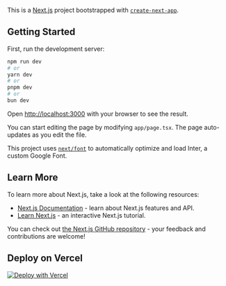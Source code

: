 This is a [Next.js](https://nextjs.org/) project bootstrapped with [`create-next-app`](https://github.com/vercel/next.js/tree/canary/packages/create-next-app).

## Getting Started

First, run the development server:

```bash
npm run dev
# or
yarn dev
# or
pnpm dev
# or
bun dev
```

Open [http://localhost:3000](http://localhost:3000) with your browser to see the result.

You can start editing the page by modifying `app/page.tsx`. The page auto-updates as you edit the file.

This project uses [`next/font`](https://nextjs.org/docs/basic-features/font-optimization) to automatically optimize and load Inter, a custom Google Font.

## Learn More

To learn more about Next.js, take a look at the following resources:

- [Next.js Documentation](https://nextjs.org/docs) - learn about Next.js features and API.
- [Learn Next.js](https://nextjs.org/learn) - an interactive Next.js tutorial.

You can check out [the Next.js GitHub repository](https://github.com/vercel/next.js/) - your feedback and contributions are welcome!

## Deploy on Vercel
[![Deploy with Vercel](https://vercel.com/button)](https://vercel.com/new/clone?repository-url=https%3A%2F%2Fgithub.com%2Fleptonai%2Fnextjs-with-lepton&project-name=nextjs-with-lepton&repository-name=nextjs-with-lepton&demo-title=Next.js%20With%20Lepton%20AI&demo-description=A%20Next.js%20starter%20with%20the%20Lepton%20LLM%20API&demo-url=https%3A%2F%2Fnextjs-with-lepton.vercel.app%2F&demo-image=https%3A%2F%2Fwww.lepton.ai%2Fapi%2Fog&integration-ids=oac_fSHKmIjNmv1PtiGhOzYdEwJh)
